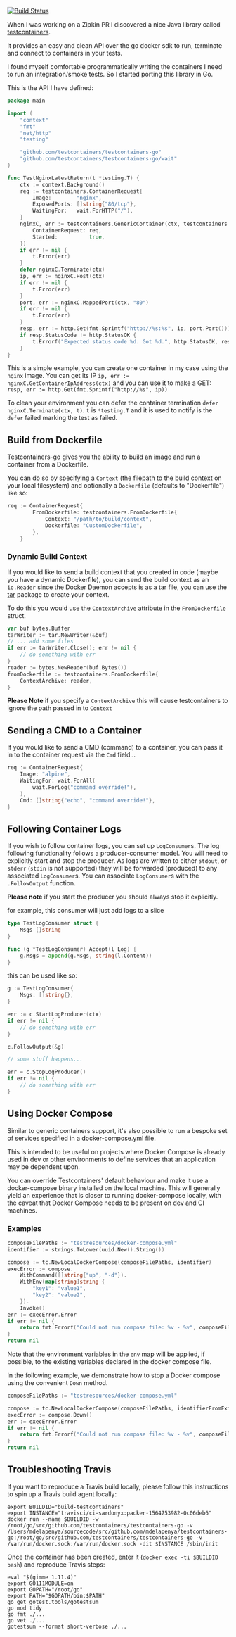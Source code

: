 [![Build Status](https://travis-ci.org/testcontainers/testcontainers-go.svg?branch=master)](https://travis-ci.org/testcontainers/testcontainers-go)

When I was working on a Zipkin PR I discovered a nice Java library called
[testcontainers](https://www.testcontainers.org/).

It provides an easy and clean API over the go docker sdk to run, terminate and
connect to containers in your tests.

I found myself comfortable programmatically writing the containers I need to run
an integration/smoke tests. So I started porting this library in Go.


This is the API I have defined:

```go
package main

import (
	"context"
	"fmt"
	"net/http"
	"testing"

	"github.com/testcontainers/testcontainers-go"
	"github.com/testcontainers/testcontainers-go/wait"
)

func TestNginxLatestReturn(t *testing.T) {
	ctx := context.Background()
	req := testcontainers.ContainerRequest{
		Image:        "nginx",
		ExposedPorts: []string{"80/tcp"},
		WaitingFor:   wait.ForHTTP("/"),
	}
	nginxC, err := testcontainers.GenericContainer(ctx, testcontainers.GenericContainerRequest{
		ContainerRequest: req,
		Started:          true,
	})
	if err != nil {
		t.Error(err)
	}
	defer nginxC.Terminate(ctx)
	ip, err := nginxC.Host(ctx)
	if err != nil {
		t.Error(err)
	}
	port, err := nginxC.MappedPort(ctx, "80")
	if err != nil {
		t.Error(err)
	}
	resp, err := http.Get(fmt.Sprintf("http://%s:%s", ip, port.Port()))
	if resp.StatusCode != http.StatusOK {
		t.Errorf("Expected status code %d. Got %d.", http.StatusOK, resp.StatusCode)
	}
}
```
This is a simple example, you can create one container in my case using the
`nginx` image. You can get its IP `ip, err := nginxC.GetContainerIpAddress(ctx)` and you
can use it to make a GET: `resp, err := http.Get(fmt.Sprintf("http://%s", ip))`

To clean your environment you can defer the container termination `defer
nginxC.Terminate(ctx, t)`. `t` is `*testing.T` and it is used to notify is the
`defer` failed marking the test as failed.


## Build from Dockerfile

Testcontainers-go gives you the ability to build an image and run a container from a Dockerfile.

You can do so by specifying a `Context` (the filepath to the build context on your local filesystem) 
and optionally a `Dockerfile` (defaults to "Dockerfile") like so:

```go
req := ContainerRequest{
		FromDockerfile: testcontainers.FromDockerfile{
			Context: "/path/to/build/context",
			Dockerfile: "CustomDockerfile",
		},
	}
```

### Dynamic Build Context

If you would like to send a build context that you created in code (maybe you have a dynamic Dockerfile), you can
send the build context as an `io.Reader` since the Docker Daemon accepts is as a tar file, you can use the [tar](https://golang.org/pkg/archive/tar/) package to create your context.


To do this you would use the `ContextArchive` attribute in the `FromDockerfile` struct.

```go
var buf bytes.Buffer
tarWriter := tar.NewWriter(&buf)
// ... add some files
if err := tarWriter.Close(); err != nil {
	// do something with err
}
reader := bytes.NewReader(buf.Bytes())
fromDockerfile := testcontainers.FromDockerfile{
	ContextArchive: reader,
}
```

**Please Note** if you specify a `ContextArchive` this will cause testcontainers to ignore the path passed
in to `Context`

## Sending a CMD to a Container

If you would like to send a CMD (command) to a container, you can pass it in to the container request via the `Cmd` field...

```go
req := ContainerRequest{
	Image: "alpine",
	WaitingFor: wait.ForAll(
		wait.ForLog("command override!"),
	),
	Cmd: []string{"echo", "command override!"},
}
```

## Following Container Logs

If you wish to follow container logs, you can set up `LogConsumer`s.  The log following functionality follows
a producer-consumer model.  You will need to explicitly start and stop the producer.  As logs are written to either
`stdout`, or `stderr` (`stdin` is not supported) they will be forwarded (produced) to any associated `LogConsumer`s.  You can associate `LogConsumer`s
with the `.FollowOutput` function.

**Please note** if you start the producer you should always stop it explicitly.

for example, this consumer will just add logs to a slice

```go
type TestLogConsumer struct {
	Msgs []string
}

func (g *TestLogConsumer) Accept(l Log) {
	g.Msgs = append(g.Msgs, string(l.Content))
}
```

this can be used like so:
```go
g := TestLogConsumer{
	Msgs: []string{},
}

err := c.StartLogProducer(ctx)
if err != nil {
	// do something with err
}

c.FollowOutput(&g)

// some stuff happens...

err = c.StopLogProducer()
if err != nil {
	// do something with err
}
```

## Using Docker Compose

Similar to generic containers support, it's also possible to run a bespoke set of services specified in a docker-compose.yml file.

This is intended to be useful on projects where Docker Compose is already used in dev or other environments to define services that an application may be dependent upon.

You can override Testcontainers' default behaviour and make it use a docker-compose binary installed on the local machine. This will generally yield an experience that is closer to running docker-compose locally, with the caveat that Docker Compose needs to be present on dev and CI machines.

### Examples

```go
composeFilePaths := "testresources/docker-compose.yml"
identifier := strings.ToLower(uuid.New().String())

compose := tc.NewLocalDockerCompose(composeFilePaths, identifier)
execError := compose.
	WithCommand([]string{"up", "-d"}).
	WithEnv(map[string]string {
		"key1": "value1",
		"key2": "value2",
	}).
	Invoke()
err := execError.Error
if err != nil {
	return fmt.Errorf("Could not run compose file: %v - %v", composeFilePaths, err)
}
return nil
```

Note that the environment variables in the `env` map will be applied, if possible, to the existing variables declared in the docker compose file.

In the following example, we demonstrate how to stop a Docker compose using the convenient `Down` method.

```go
composeFilePaths := "testresources/docker-compose.yml"

compose := tc.NewLocalDockerCompose(composeFilePaths, identifierFromExistingRunningCompose)
execError := compose.Down()
err := execError.Error
if err != nil {
	return fmt.Errorf("Could not run compose file: %v - %v", composeFilePaths, err)
}
return nil
```

## Troubleshooting Travis

If you want to reproduce a Travis build locally, please follow this instructions to spin up a Travis build agent locally:
```shell
export BUILDID="build-testcontainers"
export INSTANCE="travisci/ci-sardonyx:packer-1564753982-0c06deb6"
docker run --name $BUILDID -w /root/go/src/github.com/testcontainers/testcontainers-go -v /Users/mdelapenya/sourcecode/src/github.com/mdelapenya/testcontainers-go:/root/go/src/github.com/testcontainers/testcontainers-go -v /var/run/docker.sock:/var/run/docker.sock -dit $INSTANCE /sbin/init
```

Once the container has been created, enter it (`docker exec -ti $BUILDID bash`) and reproduce Travis steps:

```shell
eval "$(gimme 1.11.4)"
export GO111MODULE=on
export GOPATH="/root/go"
export PATH="$GOPATH/bin:$PATH"
go get gotest.tools/gotestsum
go mod tidy
go fmt ./...
go vet ./...
gotestsum --format short-verbose ./...
```
